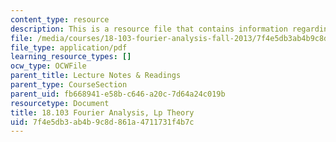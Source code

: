 ```yaml
---
content_type: resource
description: This is a resource file that contains information regarding lp theory.
file: /media/courses/18-103-fourier-analysis-fall-2013/7f4e5db3ab4b9c8d861a4711731f4b7c_MIT18_103F13_lptheory.pdf
file_type: application/pdf
learning_resource_types: []
ocw_type: OCWFile
parent_title: Lecture Notes & Readings
parent_type: CourseSection
parent_uid: fb668941-e58b-c646-a20c-7d64a24c019b
resourcetype: Document
title: 18.103 Fourier Analysis, Lp Theory
uid: 7f4e5db3-ab4b-9c8d-861a-4711731f4b7c
---
```

